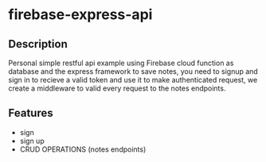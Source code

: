 # firebase-express-api

## Description

Personal simple restful api example using Firebase cloud function as database and the express framework to save notes, you need to signup and sign in to recieve a valid token and use it to make authenticated request, we create a middleware to valid every request to the notes endpoints.

## Features

+ sign
+ sign up
+ CRUD OPERATIONS (notes endpoints)
